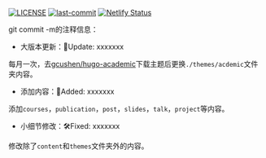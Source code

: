 [![LICENSE](https://img.shields.io/badge/license-MIT-green)](https://github.com/zerostwo/academic/blob/master/LICENSE.md)
[![last-commit](https://img.shields.io/github/last-commit/zerostwo/academic)](https://github.com/zerostwo/academic)
[![Netlify Status](https://api.netlify.com/api/v1/badges/02216d21-422b-4f15-a446-90fbbe98c9ff/deploy-status)](https://app.netlify.com/sites/duansq/deploys)

git commit -m的注释信息：

- 大版本更新：🌌Update: xxxxxxx

每月一次，去[gcushen/hugo-academic](https://github.com/gcushen/hugo-academic)下载主题后更换`./themes/acdemic`文件夹内容。

- 添加内容：📝Added: xxxxxxx

添加`courses`，`publication`，`post`，`slides`，`talk`，`project`等内容。

- 小细节修改：🛠Fixed: xxxxxxx

修改除了`content`和`themes`文件夹外的内容。